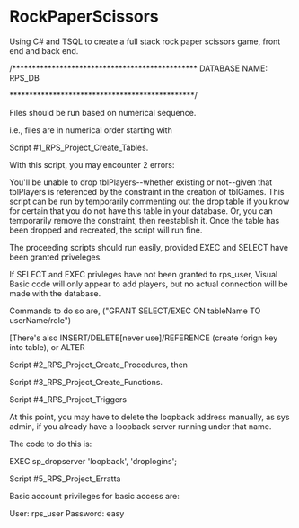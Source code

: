 # RockPaperScissors
Using C# and TSQL to create a full stack rock paper scissors game, front end and back end.

/***********************************************
DATABASE NAME: RPS_DB

***********************************************/

Files should be run based on numerical sequence. 

i.e., files are in numerical order starting with 

Script #1_RPS_Project_Create_Tables. 

With this script, you may encounter 2 errors: 

You'll be unable to drop tblPlayers--whether existing or not--given that tblPlayers is 
referenced by the constraint in the creation of tblGames. This script can be run by temporarily
commenting out the drop table if you know for certain that you do not have this table in your database.
Or, you can temporarily remove the constraint, then reestablish it. Once the table has been dropped 
and recreated, the script will run fine.

The proceeding scripts should run easily, provided EXEC and SELECT have been granted priveleges.

If SELECT and EXEC privleges have not been granted to rps_user, Visual Basic code will only appear to add players,
but no actual connection will be made with the database.

Commands to do so are, ("GRANT SELECT/EXEC ON tableName TO userName/role") 

[There's also INSERT/DELETE[never use]/REFERENCE (create forign key into table), or ALTER

Script #2_RPS_Project_Create_Procedures, then

Script #3_RPS_Project_Create_Functions. 

Script #4_RPS_Project_Triggers

At this point, you may have to delete the loopback address manually, as sys admin, if you already have 
a loopback server running under that name.

The code to do this is: 

EXEC sp_dropserver 'loopback', 'droplogins';

Script #5_RPS_Project_Erratta

Basic account privileges for basic access are: 

User: rps_user 
Password: easy
